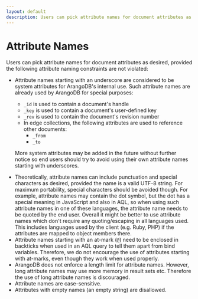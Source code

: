 ```yaml
---
layout: default
description: Users can pick attribute names for document attributes as desired, provided the following attribute naming constraints are not violated
---
```

Attribute Names
===============

Users can pick attribute names for document attributes as desired, provided the
following attribute naming constraints are not violated:

- Attribute names starting with an underscore are considered to be system
  attributes for ArangoDB's internal use. Such attribute names are already used
  by ArangoDB for special purposes:
  - `_id` is used to contain a document's handle
  - `_key` is used to contain a document's user-defined key
  - `_rev` is used to contain the document's revision number
  - In edge collections, the following attributes are used to reference other documents:
    - `_from`
    - `_to`

  More system attributes may be added in the future without further notice so
  end users should try to avoid using their own attribute names starting with
  underscores.

* Theoretically, attribute names can include punctuation and special characters
  as desired, provided the name is a valid UTF-8 string. For maximum
  portability, special characters should be avoided though. For example,
  attribute names may contain the dot symbol, but the dot has a special meaning
  in JavaScript and also in AQL, so when using such attribute names in one of
  these languages, the attribute name needs to be quoted by the end user. 
  Overall it might be better to use attribute names which don't require any 
  quoting/escaping in all languages used. This includes languages used by the 
  client (e.g. Ruby, PHP) if the attributes are mapped to object members there.
* Attribute names starting with an at-mark (`@`) need to be enclosed in
  backticks when used in an AQL query to tell them apart from bind variables.
  Therefore, we do not encourage the use of attributes starting with at-marks,
  even though they work when used properly.
* ArangoDB does not enforce a length limit for attribute names. However, long
  attribute names may use more memory in result sets etc. Therefore the use
  of long attribute names is discouraged.
* Attribute names are case-sensitive.
* Attributes with empty names (an empty string) are disallowed.

